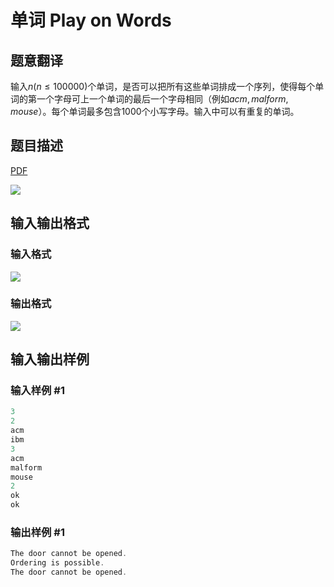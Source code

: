 # 单词 Play on Words

## 题意翻译

输入$n(n\leq100000)$个单词，是否可以把所有这些单词排成一个序列，使得每个单词的第一个字母可上一个单词的最后一个字母相同（例如$acm,malform,mouse$）。每个单词最多包含$1000$个小写字母。输入中可以有重复的单词。

## 题目描述

[problemUrl]: https://uva.onlinejudge.org/index.php?option=com_onlinejudge&Itemid=8&category=13&page=show_problem&problem=1070

[PDF](https://uva.onlinejudge.org/external/101/p10129.pdf)

![](https://cdn.luogu.com.cn/upload/vjudge_pic/UVA10129/93a453b0255d1505b75b39312565cf987d605495.png)

## 输入输出格式

### 输入格式

![](https://cdn.luogu.com.cn/upload/vjudge_pic/UVA10129/8e2bced25045f0d2f80ecd010213382429563073.png)

### 输出格式

![](https://cdn.luogu.com.cn/upload/vjudge_pic/UVA10129/85df7fb79230ef834cfc099d6f0c0ee3fbdfce5a.png)

## 输入输出样例

### 输入样例 #1

```cpp
3
2
acm
ibm
3
acm
malform
mouse
2
ok
ok
```


### 输出样例 #1

```cpp
The door cannot be opened.
Ordering is possible.
The door cannot be opened.
```


